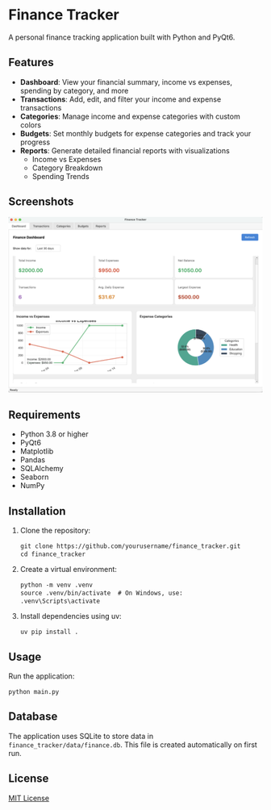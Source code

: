 # Finance Tracker

A personal finance tracking application built with Python and PyQt6.

## Features

- **Dashboard**: View your financial summary, income vs expenses, spending by category, and more
- **Transactions**: Add, edit, and filter your income and expense transactions
- **Categories**: Manage income and expense categories with custom colors
- **Budgets**: Set monthly budgets for expense categories and track your progress
- **Reports**: Generate detailed financial reports with visualizations
  - Income vs Expenses
  - Category Breakdown
  - Spending Trends

## Screenshots

![Finance Tracker Screenshot](Screenshot.png)

## Requirements

- Python 3.8 or higher
- PyQt6
- Matplotlib
- Pandas
- SQLAlchemy
- Seaborn
- NumPy

## Installation

1. Clone the repository:
   ```
   git clone https://github.com/yourusername/finance_tracker.git
   cd finance_tracker
   ```

2. Create a virtual environment:
   ```
   python -m venv .venv
   source .venv/bin/activate  # On Windows, use: .venv\Scripts\activate
   ```

3. Install dependencies using uv:
   ```
   uv pip install .
   ```

## Usage

Run the application:

```
python main.py
```

## Database

The application uses SQLite to store data in `finance_tracker/data/finance.db`. This file is created automatically on first run.

## License

[MIT License](LICENSE)

